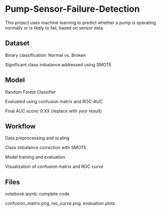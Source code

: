 # Pump-Sensor-Failure-Detection
This project uses machine learning to predict whether a pump is operating normally or is likely to fail, based on sensor data.

## Dataset
Binary classification: Normal vs. Broken

Significant class imbalance addressed using SMOTE

## Model
Random Forest Classifier

Evaluated using confusion matrix and ROC-AUC

Final AUC score: 0.XX (replace with your result)

## Workflow
Data preprocessing and scaling

Class imbalance correction with SMOTE

Model training and evaluation

Visualization of confusion matrix and ROC curve

## Files
notebook.ipynb: complete code

confusion_matrix.png, roc_curve.png: evaluation plots

